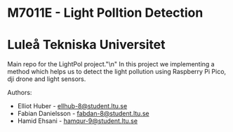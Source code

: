 # M7011E - Light Polltion Detection
# Luleå Tekniska Universitet

Main repo for the LightPol project."\n"
In this project we implementing a method which helps us to detect the light pollution using Raspberry Pi Pico, dji drone and light sensors.


Authors:

- Elliot Huber - [ellhub-8@student.ltu.se](mailto:ellhub-8@student.ltu.se)
- Fabian Danielsson - [fabdan-8@student.ltu.se](mailto:fabdan-8@student.ltu.se)
- Hamid Ehsani - [hamqur-9@student.ltu.se](mailto:hamqur-9@student.ltu.se)

